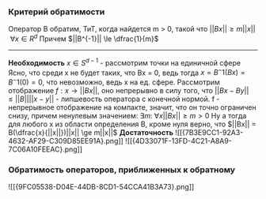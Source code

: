 ### Критерий обратимости
Оператор B обратим, ТиТ, когда найдется m > 0, такой что
$||Bx|| \ge m||x||~\forall x \in R^d$
Причем
$||B^{-1}|| \le \dfrac{1}{m}$
***
**Необходимость**
$x \in S^{d-1}$ - рассмотрим точки на единичной сфере
Ясно, что среди x не будет таких, что Bx = 0, ведь тогда $x = B^-1(Bx) = B^-1(0) = 0$, что невозможно, ведь x на ед. сфере.
Рассмотрим отображение $f:x \to ||Bx||$, оно непрерывно в силу того, что $||Bx - By|| \le ||B||||x - y||$ - липшевость оператора с конечной нормой.
f - непрерывное отображение на компакте, значит, что он точно ограничен снизу, причем ненулевым значением: $\exists m: ~\forall x ||Bx|| \ge m > 0$
Ну а тогда для любого x из области определения B, кроме нуля верно, что
$||Bx|| = B(\dfrac{x}{||x||})||x|| \ge m||x||$
**Достаточность**
![[{7B3E9CC1-92A3-4632-AF29-C309D85EE91A}.png]]
![[{4D33071F-13FD-4C21-A8A9-7C06A10FEEAC}.png]]
### Обратимость операторов, приближенных к обратному
![[{9FC05538-D04E-44DB-8CD1-54CCA41B3A73}.png]]
